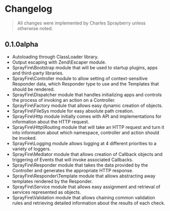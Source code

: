 # Changelog

> All changes were implemented by Charles Sprayberry unless otherwise noted.

## 0.1.0alpha

- Autoloading through ClassLoader library.
- Output escaping with Zend\Escaper module.
- SprayFire\Bootstrap module that will be used to startup plugins, apps and third-party libraries.
- SprayFire\Controller module to allow setting of context-sensitive Responder data, which Responder type to use and the Templates that should be rendered.
- SprayFire\Dispatcher module that handles initializing apps and controls the process of invoking an action on a Controller.
- SprayFire\Factory module that allows easy dynamic creation of objects.
- SprayFire\FileSys module for easy absolute path creation.
- SprayFire\Http module initially comes with API and implementations for information about the HTTP request.
- SprayFire\Http\Routing module that will take an HTTP request and turn it into information about which namespace, controller and action should be invoked.
- SprayFire\Logging module allows logging at 4 different priorities to a variety of loggers.
- SprayFire\Mediator module that allows creation of Callback objects and triggering of Events that will invoke associated Callbacks.
- SprayFire\Responder module that takes the data provided by the Controller and generates the appropriate HTTP response.
- SprayFire\Responder\Template module that allows abstracting away templates rendered by the Responder.
- SprayFire\Service module that allows easy assignment and retrieval of services represented as objects.
- SprayFire\Validation module that allows chaining common validation rules and retrieving detailed information about the results of each check.
